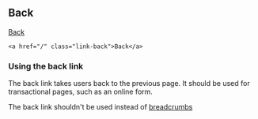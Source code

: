 ## Back

<a href="/" class="link-back">Back</a>

    <a href="/" class="link-back">Back</a>

### Using the back link

The back link takes users back to the previous page. It should be used for transactional pages, such as an online form.

The back link shouldn't be used instead of <a href="/docs/core/components/breadcrumbs">breadcrumbs</a>
